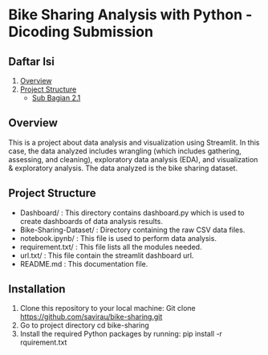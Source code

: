 # Bike Sharing Analysis with Python - Dicoding Submission
## Daftar Isi
1. [Overview](#Overview)
2. [Project Structure](#ProjectStucture)
   - [Sub Bagian 2.1](#sub-bagian-21)
 ## Overview 
This is a project about data analysis and visualization using Streamlit. In this case, the data analyzed includes wrangling (which includes gathering, assessing, and cleaning), exploratory data analysis (EDA), and visualization & exploratory analysis. The data analyzed is the bike sharing dataset.

## Project Structure
- Dashboard/ : This directory contains dashboard.py which is used to create dashboards of data analysis results.
- Bike-Sharing-Dataset/ : Directory containing the raw CSV data files.
- notebook.ipynb/ : This file is used to perform data analysis.
- requirement.txt/ : This file lists all the modules needed.
- url.txt/ : This file contain the streamlit dashboard url.
- README.md : This documentation file.

## Installation
1. Clone this repository to your local machine:
Git clone https://github.com/savirau/bike-sharing.git
2. Go to project directory
cd bike-sharing
3. Install the required Python packages by running:
pip install -r rquirement.txt

